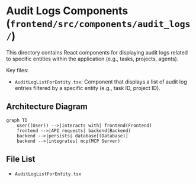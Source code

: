 # Audit Logs Components (`frontend/src/components/audit_logs/`)

This directory contains React components for displaying audit logs related to specific entities within the application (e.g., tasks, projects, agents).

Key files:

*   `AuditLogListForEntity.tsx`: Component that displays a list of audit log entries filtered by a specific entity (e.g., task ID, project ID).

## Architecture Diagram
```mermaid
graph TD
    user((User)) -->|interacts with| frontend(Frontend)
    frontend -->|API requests| backend(Backend)
    backend -->|persists| database[(Database)]
    backend -->|integrates| mcp(MCP Server)
```

<!-- File List Start -->
## File List

- `AuditLogListForEntity.tsx`

<!-- File List End -->
